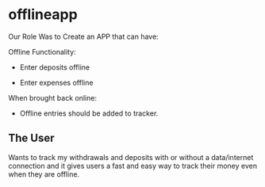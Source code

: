 # offlineapp
Our Role Was to Create an APP that can have:

Offline Functionality:

  * Enter deposits offline

  * Enter expenses offline

When brought back online:

  * Offline entries should be added to tracker.
## The User
Wants to track my withdrawals and deposits with or without a data/internet connection and it gives users a fast and easy way to track their money even when they are offline.